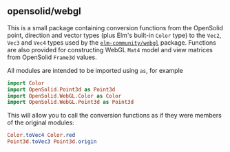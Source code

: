 ## opensolid/webgl

This is a small package containing conversion functions from the OpenSolid
point, direction and vector types (plus Elm's built-in `Color` type) to the
`Vec2`, `Vec3` and `Vec4` types used by the [`elm-community/webgl`](http://package.elm-lang.org/packages/elm-community/webgl/latest)
package. Functions are also provided for constructing WebGL `Mat4` model and
view matrices from OpenSolid `Frame3d` values.

All modules are intended to be imported using `as`, for example

```elm
import Color
import OpenSolid.Point3d as Point3d
import OpenSolid.WebGL.Color as Color
import OpenSolid.WebGL.Point3d as Point3d
```

This will allow you to call the conversion functions as if they were members of
the original modules:

```elm
Color.toVec4 Color.red
Point3d.toVec3 Point3d.origin
```
